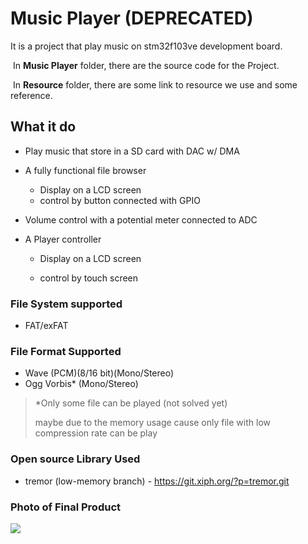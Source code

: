 # Music Player (DEPRECATED)

It is a project that play music on stm32f103ve development board.

​	In **Music Player** folder, there are the source code for the Project.

​	In **Resource** folder, there are some link to resource we use and some reference.

## What it do

- Play music that store in a SD card with DAC w/ DMA

- A fully functional file browser

  - Display on a LCD screen
  - control by button connected with GPIO

- Volume control with a potential meter connected to ADC

- A Player controller

  - Display on a LCD screen

  - control by touch screen


### File System supported

- FAT/exFAT

### File Format Supported

- Wave (PCM)(8/16 bit)(Mono/Stereo)
- Ogg Vorbis* (Mono/Stereo)

> *Only some file can be played (not solved yet)
>
> maybe due to the memory usage cause only file with low compression rate can be play

### Open source Library Used

- tremor (low-memory branch) - https://git.xiph.org/?p=tremor.git

### Photo of Final Product

<img src="https://github.com/pynnek/ELEC3300_DEPRECATED/raw/master/others/photo1.jpg" />